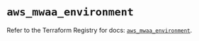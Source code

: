 # `aws_mwaa_environment`

Refer to the Terraform Registry for docs: [`aws_mwaa_environment`](https://registry.terraform.io/providers/hashicorp/aws/3.76.1/docs/resources/mwaa_environment).
